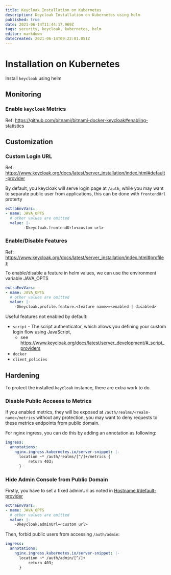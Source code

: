 ```yaml
---
title: Keycloak Installation on Kubernetes
description: Keycloak Installation on Kubernetes using helm
published: true
date: 2021-06-14T11:44:17.969Z
tags: security, keycloak, kubernetes, helm
editor: markdown
dateCreated: 2021-06-14T09:22:01.051Z
---
```


# Installation on Kubernetes

Install `keycloak` using helm

## Monitoring

### Enable `keycloak` Metrics

Ref: https://github.com/bitnami/bitnami-docker-keycloak#enabling-statistics

## Customization

### Custom Login URL

Ref: https://www.keycloak.org/docs/latest/server_installation/index.html#default-provider

By default, you keycloak will serve login page at `/auth`, while you may want to separate public user from applications, this can be done with `frontendUrl` proterty

```yaml
extraEnvVars:
- name: JAVA_OPTS
  # other values are omitted
  value: |-
		-Dkeycloak.frontendUrl=<custom url>
```

### Enable/Disable Features

Ref: https://www.keycloak.org/docs/latest/server_installation/index.html#profiles

To enable/disable a feature in helm values, we can use the environment variable JAVA_OPTS

```yaml
extraEnvVars:
- name: JAVA_OPTS
  # other values are omitted
  value: |-
    -Dkeycloak.profile.feature.<feature name>=<enabled | disabled>
```

Useful features not enabled by default:
- `script` - The script authenticator, which allows you defining your custom login flow using JavaScript,
  - see https://www.keycloak.org/docs/latest/server_development/#_script_providers
- `docker`
- `client_policies`

## Hardening

To protect the installed `keycloak` instance, there are extra work to do.

### Disable Public Acceess to Metrics

If you enabled metrics, they will be exposed at `/auth/realms/<realm-name>/metrics` without any protection, you may want to deny requests to these metrics endpoints from public domain.

For nginx ingress, you can do this by adding an annotation as following:

```yaml
ingress:
  annotations:
    nginx.ingress.kubernetes.io/server-snippet: |-
      location ~* /auth/realms/[^/]+/metrics {
          return 403;
      }
```

### Hide Admin Console from Public Domain

Firstly, you have to set a fixed adminUrl as noted in [Hostname #default-provider](https://www.keycloak.org/docs/latest/server_installation/index.html#default-provider)

```yaml
extraEnvVars:
- name: JAVA_OPTS
  # other values are omitted
  value: |-
    -Dkeycloak.adminUrl=<custom url>
```

Then, forbid public users from accessing `/auth/admin`:

```yaml
ingress:
  annotations:
    nginx.ingress.kubernetes.io/server-snippet: |-
      location ~* /auth/admin/[^/]+
          return 403;
      }
```
